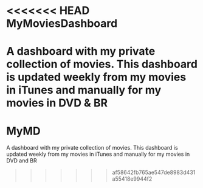 <<<<<<< HEAD
MyMoviesDashboard
=================

A dashboard with my private collection of movies. This dashboard is updated weekly from my movies in iTunes and manually for my movies in DVD &amp; BR
=======
MyMD
====

A dashboard with my private collection of movies. This dashboard is updated weekly from my movies in iTunes and manually for my movies in DVD and BR
>>>>>>> af58642fb765ae547de8983d431a55418e9944f2
